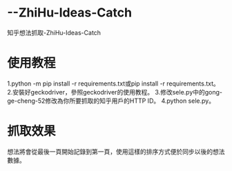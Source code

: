 # --ZhiHu-Ideas-Catch
知乎想法抓取-ZhiHu-Ideas-Catch

# 使用教程

1.python -m pip install -r requirements.txt或pip install -r requirements.txt。
2.安裝好geckodriver，參照geckodriver的使用教程。
3.修改sele.py中的gong-ge-cheng-52修改為你所要抓取的知乎用戶的HTTP ID。
4.python sele.py。

# 抓取效果

想法將會從最後一頁開始記錄到第一頁，使用這樣的排序方式便於同步以後的想法數據。
